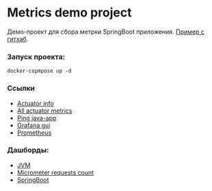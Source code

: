 # Metrics demo project

Демо-проект для сбора метрки SpringBoot приложения. [Пример с гитхаб](https://habr.com/ru/post/548700/).

### Запуск проекта:
```
docker-copmpose up -d
```

### Ссылки
* [Actuator info](http://localhost:8099/actuator)
* [All actuator metrics](http://localhost:8099/actuator/prometheus)
* [Ping java-app](http://localhost:8099/api/v1/ping)
* [Grafana gui](http://localhost:3000)
* [Prometheus](http://localhost:9090)

### Дашборды:
* [JVM](https://grafana.com/grafana/dashboards/4701)
* [Micrometer requests count](https://grafana.com/grafana/dashboards/5373)
* [SpringBoot](https://habr.com/ru/post/548700/)

